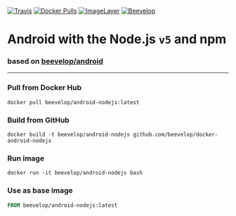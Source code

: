 [![Travis](https://img.shields.io/travis/beevelop/docker-android-nodejs.svg?style=flat-square)](https://travis-ci.org/beevelop/docker-android-nodejs)
[![Docker Pulls](https://img.shields.io/docker/pulls/beevelop/android-nodejs.svg?style=flat-square)](https://links.beevelop.com/d-android-nodejs)
[![ImageLayer](https://badge.imagelayers.io/beevelop/android-nodejs:latest.svg)](https://imagelayers.io/?images=beevelop/android-nodejs:latest)
[![Beevelop](https://links.beevelop.com/honey-badge)](https://beevelop.com)

# Android with the Node.js `v5` and npm
### based on [beevelop/android](https://github.com/beevelop/docker-android)
----
### Pull from Docker Hub
```
docker pull beevelop/android-nodejs:latest
```

### Build from GitHub
```
docker build -t beevelop/android-nodejs github.com/beevelop/docker-android-nodejs
```

### Run image
```
docker run -it beevelop/android-nodejs bash
```

### Use as base image
```Dockerfile
FROM beevelop/android-nodejs:latest
```
